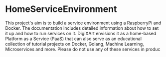 # HomeServiceEnvironment
This project's aim is to build a service environment using a RaspberryPi and Docker. The documentation includes detailed information about how to set it up and how to run services on it. DigiXArt envisions it as a home-based Platform as a Service (PaaS) that can also serve as an educational collection of tutorial projects on Docker, Golang, Machine Learning, Microservices and more. Please do not use any of these services in produc